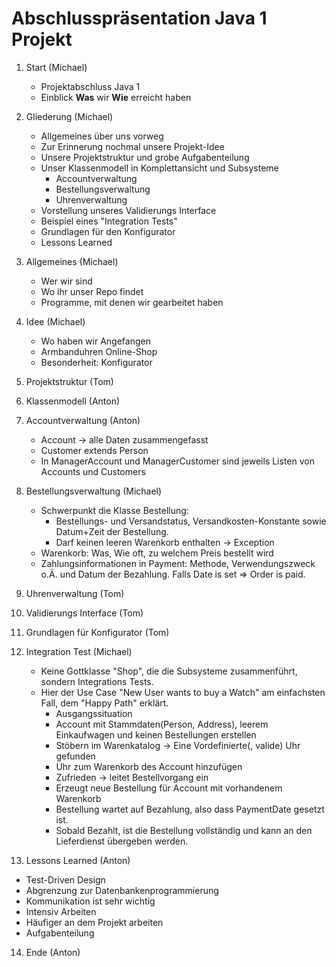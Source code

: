 # Abschlusspräsentation Java 1 Projekt

1. Start (Michael)
   - Projektabschluss Java 1
   - Einblick **Was** wir **Wie** erreicht haben

2. Gliederung (Michael)
   - Allgemeines​ über uns vorweg
   - Zur Erinnerung nochmal unsere Projekt-Idee
   - Unsere Projektstruktur​ und grobe Aufgabenteilung
   - Unser Klassenmodell​ in Komplettansicht und Subsysteme
     - Accountverwaltung​
     - Bestellungsverwaltung​
     - Uhrenverwaltung​
   - Vorstellung unseres Validierungs Interface​
   - Beispiel eines "Integration Test​s"
   - Grundlagen für den Konfigurator​
   - Lessons Learned
  
3. Allgemeines (Michael)
   - Wer wir sind
   - Wo ihr unser Repo findet
   - Programme, mit denen wir gearbeitet haben

4. Idee (Michael)
    - Wo haben wir Angefangen
    - Armbanduhren Online-Shop
    - Besonderheit: Konfigurator

5. Projektstruktur (Tom)
6. Klassenmodell (Anton)
7. Accountverwaltung (Anton)
   - Account -> alle Daten zusammengefasst
   - Customer extends Person 
   - In ManagerAccount und ManagerCustomer sind jeweils Listen von Accounts und Customers
8. Bestellungsverwaltung (Michael)
   - Schwerpunkt die Klasse Bestellung:
     - Bestellungs- und Versandstatus, Versandkosten-Konstante sowie Datum+Zeit der Bestellung.
     - Darf keinen leeren Warenkorb enthalten -> Exception
   - Warenkorb: Was, Wie oft, zu welchem Preis bestellt wird
   - Zahlungsinformationen in Payment: Methode, Verwendungszweck o.Ä. und Datum der Bezahlung. Falls Date is set => Order is paid.

9. Uhrenverwaltung (Tom)
10. Validierungs Interface (Tom)
11. Grundlagen für Konfigurator (Tom)

12. Integration Test (Michael)
    - Keine Gottklasse "Shop", die die Subsysteme zusammenführt, sondern Integrations Tests.
    - Hier der Use Case "New User wants to buy a Watch" am einfachsten Fall, dem "Happy Path" erklärt.
      - Ausgangssituation
      - Account mit Stammdaten(Person, Address), leerem Einkaufwagen und keinen Bestellungen erstellen
      - Stöbern im Warenkatalog -> Eine Vordefinierte(, valide) Uhr gefunden
      - Uhr zum Warenkorb des Account hinzufügen
      - Zufrieden -> leitet Bestellvorgang ein
      - Erzeugt neue Bestellung für Account mit vorhandenem Warenkorb
      - Bestellung wartet auf Bezahlung, also dass PaymentDate gesetzt ist.
      - Sobald Bezahlt, ist die Bestellung vollständig und kann an den Lieferdienst übergeben werden.

13. Lessons Learned (Anton)
   - Test-Driven Design
   - Abgrenzung zur Datenbankenprogrammierung 
   - Kommunikation ist sehr wichtig
   - Intensiv Arbeiten
   - Häufiger an dem Projekt arbeiten
   - Aufgabenteilung
14. Ende (Anton)
